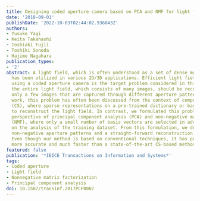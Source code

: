 ```yaml
---
title: Designing coded aperture camera based on PCA and NMF for light field acquisition
date: '2018-09-01'
publishDate: '2022-10-03T02:44:02.936043Z'
authors:
- Yusuke Yagi
- Keita Takahashi
- Toshiaki Fujii
- Toshiki Sonoda
- Hajime Nagahara
publication_types:
- '2'
abstract: A light field, which is often understood as a set of dense multi-view images,
  has been utilized in various 2D/3D applications. Efficient light field acquisition
  using a coded aperture camera is the target problem considered in this paper. Specifically,
  the entire light field, which consists of many images, should be reconstructed from
  only a few images that are captured through different aperture patterns. In previous
  work, this problem has often been discussed from the context of compressed sensing
  (CS), where sparse representations on a pre-trained dictionary or basis are explored
  to reconstruct the light field. In contrast, we formulated this problem from the
  perspective of principal component analysis (PCA) and non-negative matrix factorization
  (NMF), where only a small number of basis vectors are selected in advance based
  on the analysis of the training dataset. From this formulation, we derived optimal
  non-negative aperture patterns and a straight-forward reconstruction algorithm.
  Even though our method is based on conventional techniques, it has proven to be
  more accurate and much faster than a state-of-the-art CS-based method.
featured: false
publication: '*IEICE Transactions on Information and Systems*'
tags:
- Coded aperture
- Light field
- Nonnegative matrix factorization
- Principal component analysis
doi: 10.1587/transinf.2017PCP0007
---
```


